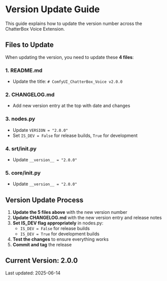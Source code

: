 # Version Update Guide

This guide explains how to update the version number across the ChatterBox Voice Extension.

## Files to Update

When updating the version, you need to update these **4 files**:

### 1. README.md
- Update the title: `# ComfyUI_ChatterBox_Voice v2.0.0`

### 2. CHANGELOG.md  
- Add new version entry at the top with date and changes

### 3. nodes.py
- Update `VERSION = "2.0.0"`
- Set `IS_DEV = False` for release builds, `True` for development

### 4. srt/__init__.py
- Update `__version__ = "2.0.0"`

### 5. core/__init__.py
- Update `__version__ = "2.0.0"`

## Version Update Process

1. **Update the 5 files above** with the new version number
2. **Update CHANGELOG.md** with the new version entry and release notes
3. **Set IS_DEV flag appropriately** in nodes.py:
   - `IS_DEV = False` for release builds
   - `IS_DEV = True` for development builds
4. **Test the changes** to ensure everything works
5. **Commit and tag** the release

## Current Version: 2.0.0

Last updated: 2025-06-14